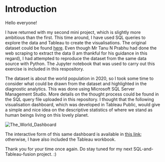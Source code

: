 # Introduction

Hello everyone!

I have returned with my second mini project, which is slightly more ambitious than the first. This time around, I have used SQL queries to explore the data and Tableau to create the visualisations. The original dataset could be found [here](https://www.kaggle.com/tanuprabhu/population-by-country-2020). Even though Mr Tanu N Prabhu had done the web scraping to extract the data (I am thankful for his guidance in this regard), I had attempted to reproduce the dataset from the same data source with Python. The Jupyter notebook that was used to carry out this exercise is included in this respository.

The dataset is about the world population in 2020, so I took some time to consider what could be drawn from the dataset and highlighted in the diagnostic analytics. This was done using Microsoft SQL Server Management Studio. More details on the thought process could be found in the SQL query file uploaded in this repository. I thought that the following visualisation dashboard, which was developed in Tableau Public, would give a simple and nice idea on the descriptive statistics of where we stand as human beings living on this lovely planet.

![The_World_Dashboard](https://user-images.githubusercontent.com/98215213/151663329-66befda9-decb-4f14-9b0b-35895fd23bd6.png)

The interactive form of this same dashboard is available in [this link](https://public.tableau.com/views/TheWorld_16433824656360/Dashboard1?:language=en-US&publish=yes&:display_count=n&:origin=viz_share_link); otherwise, I have also included the Tableau workbook.

Thank you for your time once again. Do stay tuned for my next SQL-and-Tableau-fusion project. :)
